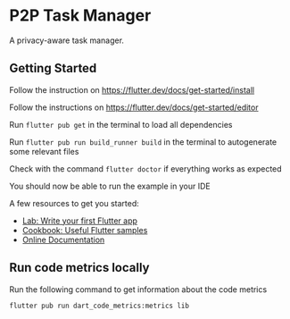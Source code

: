 # P2P Task Manager

A privacy-aware task manager.

## Getting Started

Follow the instruction on https://flutter.dev/docs/get-started/install

Follow the instructions on https://flutter.dev/docs/get-started/editor

Run `flutter pub get` in the terminal to load all dependencies

Run `flutter pub run build_runner build` in the terminal to autogenerate some relevant files

Check with the command `flutter doctor` if everything works as expected

You should now be able to run the example in your IDE

A few resources to get you started:

- [Lab: Write your first Flutter app](https://flutter.dev/docs/get-started/codelab)
- [Cookbook: Useful Flutter samples](https://flutter.dev/docs/cookbook)
- [Online Documentation](https://flutter.dev/docs)

## Run code metrics locally

Run the following command to get information about the code metrics

    flutter pub run dart_code_metrics:metrics lib

